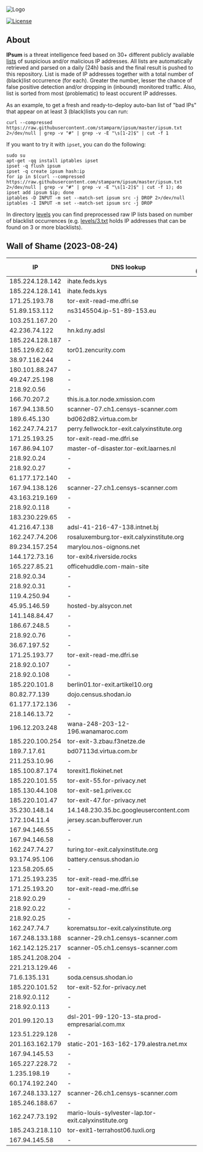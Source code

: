 ![Logo](https://i.imgur.com/PyKLAe7.png)

[![License](https://img.shields.io/badge/license-The_Unlicense-red.svg)](https://unlicense.org/)

About
----

**IPsum** is a threat intelligence feed based on 30+ different publicly available [lists](https://github.com/stamparm/maltrail) of suspicious and/or malicious IP addresses. All lists are automatically retrieved and parsed on a daily (24h) basis and the final result is pushed to this repository. List is made of IP addresses together with a total number of (black)list occurrence (for each). Greater the number, lesser the chance of false positive detection and/or dropping in (inbound) monitored traffic. Also, list is sorted from most (problematic) to least occurent IP addresses.

As an example, to get a fresh and ready-to-deploy auto-ban list of "bad IPs" that appear on at least 3 (black)lists you can run:

```
curl --compressed https://raw.githubusercontent.com/stamparm/ipsum/master/ipsum.txt 2>/dev/null | grep -v "#" | grep -v -E "\s[1-2]$" | cut -f 1
```

If you want to try it with `ipset`, you can do the following:

```
sudo su
apt-get -qq install iptables ipset
ipset -q flush ipsum
ipset -q create ipsum hash:ip
for ip in $(curl --compressed https://raw.githubusercontent.com/stamparm/ipsum/master/ipsum.txt 2>/dev/null | grep -v "#" | grep -v -E "\s[1-2]$" | cut -f 1); do ipset add ipsum $ip; done
iptables -D INPUT -m set --match-set ipsum src -j DROP 2>/dev/null
iptables -I INPUT -m set --match-set ipsum src -j DROP
```

In directory [levels](levels) you can find preprocessed raw IP lists based on number of blacklist occurrences (e.g. [levels/3.txt](levels/3.txt) holds IP addresses that can be found on 3 or more blacklists).

Wall of Shame (2023-08-24)
----

|IP|DNS lookup|Number of (black)lists|
|---|---|--:|
185.224.128.142|ihate.feds.kys|12
185.224.128.141|ihate.feds.kys|11
171.25.193.78|tor-exit-read-me.dfri.se|9
51.89.153.112|ns3145504.ip-51-89-153.eu|9
103.251.167.20|-|9
42.236.74.122|hn.kd.ny.adsl|9
185.224.128.187|-|9
185.129.62.62|tor01.zencurity.com|9
38.97.116.244|-|8
180.101.88.247|-|8
49.247.25.198|-|8
218.92.0.56|-|8
166.70.207.2|this.is.a.tor.node.xmission.com|8
167.94.138.50|scanner-07.ch1.censys-scanner.com|8
189.6.45.130|bd062d82.virtua.com.br|8
162.247.74.217|perry.fellwock.tor-exit.calyxinstitute.org|8
171.25.193.25|tor-exit-read-me.dfri.se|8
167.86.94.107|master-of-disaster.tor-exit.laarnes.nl|8
218.92.0.24|-|8
218.92.0.27|-|8
61.177.172.140|-|8
167.94.138.126|scanner-27.ch1.censys-scanner.com|8
43.163.219.169|-|8
218.92.0.118|-|8
183.230.229.65|-|8
41.216.47.138|adsl-41-216-47-138.intnet.bj|7
162.247.74.206|rosaluxemburg.tor-exit.calyxinstitute.org|7
89.234.157.254|marylou.nos-oignons.net|7
144.172.73.16|tor-exit4.riverside.rocks|7
165.227.85.21|officehuddle.com-main-site|7
218.92.0.34|-|7
218.92.0.31|-|7
119.4.250.94|-|7
45.95.146.59|hosted-by.alsycon.net|7
141.148.84.47|-|7
186.67.248.5|-|7
218.92.0.76|-|7
36.67.197.52|-|7
171.25.193.77|tor-exit-read-me.dfri.se|7
218.92.0.107|-|7
218.92.0.108|-|7
185.220.101.8|berlin01.tor-exit.artikel10.org|7
80.82.77.139|dojo.census.shodan.io|7
61.177.172.136|-|7
218.146.13.72|-|7
196.12.203.248|wana-248-203-12-196.wanamaroc.com|7
185.220.100.254|tor-exit-3.zbau.f3netze.de|7
189.7.17.61|bd07113d.virtua.com.br|7
211.253.10.96|-|7
185.100.87.174|torexit1.flokinet.net|7
185.220.101.55|tor-exit-55.for-privacy.net|7
185.130.44.108|tor-exit-se1.privex.cc|7
185.220.101.47|tor-exit-47.for-privacy.net|7
35.230.148.14|14.148.230.35.bc.googleusercontent.com|7
172.104.11.4|jersey.scan.bufferover.run|7
167.94.146.55|-|7
167.94.146.58|-|7
162.247.74.27|turing.tor-exit.calyxinstitute.org|7
93.174.95.106|battery.census.shodan.io|7
123.58.205.65|-|7
171.25.193.235|tor-exit-read-me.dfri.se|7
171.25.193.20|tor-exit-read-me.dfri.se|7
218.92.0.29|-|7
218.92.0.22|-|7
218.92.0.25|-|7
162.247.74.7|korematsu.tor-exit.calyxinstitute.org|7
167.248.133.188|scanner-29.ch1.censys-scanner.com|7
162.142.125.217|scanner-05.ch1.censys-scanner.com|7
185.241.208.204|-|7
221.213.129.46|-|7
71.6.135.131|soda.census.shodan.io|7
185.220.101.52|tor-exit-52.for-privacy.net|7
218.92.0.112|-|7
218.92.0.113|-|7
201.99.120.13|dsl-201-99-120-13-sta.prod-empresarial.com.mx|7
123.51.229.128|-|7
201.163.162.179|static-201-163-162-179.alestra.net.mx|7
167.94.145.53|-|7
165.227.228.72|-|7
1.235.198.19|-|7
60.174.192.240|-|7
167.248.133.127|scanner-26.ch1.censys-scanner.com|7
185.246.188.67|-|7
162.247.73.192|mario-louis-sylvester-lap.tor-exit.calyxinstitute.org|7
185.243.218.110|tor-exit1-terrahost06.tuxli.org|7
167.94.145.58|-|7

